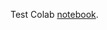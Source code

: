 Test Colab [notebook](https://developers.googleblog.com/en/fully-reimagined-ai-first-google-colab/).
